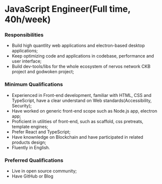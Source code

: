 # JavaScript Engineer(Full time, 40h/week)

### Responsibilities

- Build high quantlity web applications and electron-based desktop applications;
- Keep optimizing code and applications in codebase, performance and user interface;
- Build dev-tools/libs for the whole ecosystem of nervos network CKB project and godwoken project;

### Minimum Qualifications

- Experienced in Front-end development, familiar with HTML, CSS and TypeScript, have a clear understand on Web standards(Accessibility, Security);
- Have worked on generic front-end scope such as Node.js app, electron app;
- Proficient in utilities of front-end, such as scaffold, css pretreats, template engines;
- Prefer React and TypeScript;
- Have knownledge on Blockchain and have participated in related products design;
- Fluently in English.

### Preferred Qualifications

- Live in open source community;
- Have GitHub or Blog

